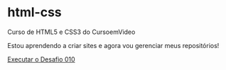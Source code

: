 # html-css
Curso de HTML5 e CSS3 do CursoemVideo

Estou aprendendo a criar sites e agora vou gerenciar meus repositórios!
 
<a href="https://gabrielmarquesr.github.io/HTML-CSS/desafios/d010/android.html"> Executar o Desafio 010